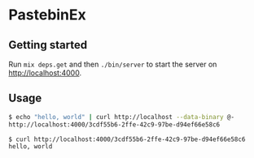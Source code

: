 # PastebinEx

## Getting started

Run `mix deps.get` and then `./bin/server` to start the server on [http://localhost:4000](http://localhost:4000).

## Usage

```bash
$ echo "hello, world" | curl http://localhost --data-binary @-
http://localhost:4000/3cdf55b6-2ffe-42c9-97be-d94ef66e58c6

$ curl http://localhost:4000/3cdf55b6-2ffe-42c9-97be-d94ef66e58c6
hello, world
```
